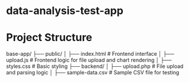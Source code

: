 # data-analysis-test-app

# Project Structure

base-app/ ├── public/ │ ├── index.html # Frontend interface │ ├── upload.js # Frontend logic for file upload and chart rendering │ ├── styles.css # Basic styling ├── backend/ │ ├── upload.php # File upload and parsing logic │ ├── sample-data.csv # Sample CSV file for testing
